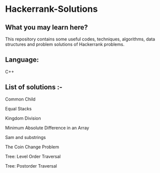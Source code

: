 # Hackerrank-Solutions

## What you may learn here?

This repository contains some useful codes, techniques, algorithms, data structures and problem solutions of Hackerrank problems.

##  Language:
C++

## List of solutions :-

Common Child

Equal Stacks

Kingdom Division

Minimum Absolute Difference in an Array

Sam and substrings

The Coin Change Problem

Tree: Level Order Traversal

Tree: Postorder Traversal




